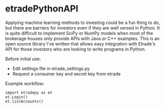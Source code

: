 # etradePythonAPI

Applying machine learning methods to investing could be a fun thing to do, but there are barriers for investors even if they are well versed in Python. It is quite difficult to implement SciPy or NumPy models when most of the brokerage houses only provide APIs with Java or C++ examples. This is an open source library I've written that allows easy integration with Etrade's API for those investors who are looking to write programs in Python.

Before initial use:
  * Edit settings file in etrade_settings.py
  * Request a consumer key and secret key from etrade

Example workflow:
```
import etradepy as et
et.Login()
et.listAccounts()
```